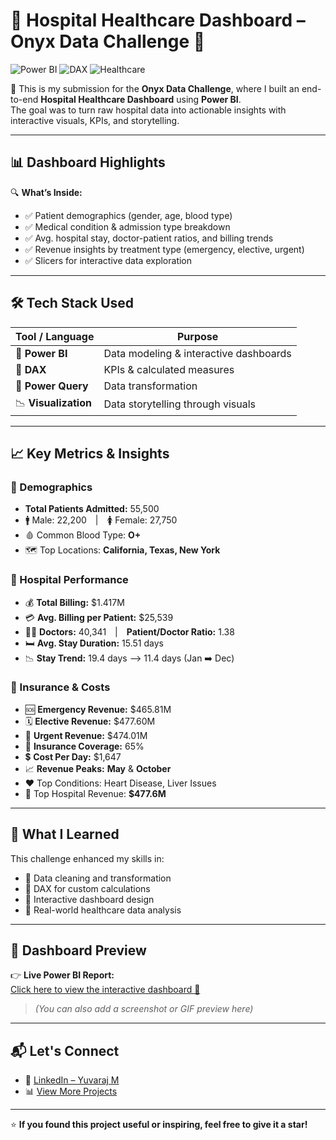 # 🏥 Hospital Healthcare Dashboard – Onyx Data Challenge 🚀

![Power BI](https://img.shields.io/badge/Power%20BI-Dashboard-yellow?logo=powerbi)
![DAX](https://img.shields.io/badge/DAX-Custom%20Measures-blueviolet?logo=data)
![Healthcare](https://img.shields.io/badge/Domain-Healthcare-green)

🎉 This is my submission for the **Onyx Data Challenge**, where I built an end-to-end **Hospital Healthcare Dashboard** using **Power BI**.  
The goal was to turn raw hospital data into actionable insights with interactive visuals, KPIs, and storytelling.

---

## 📊 Dashboard Highlights

🔍 **What’s Inside:**

- ✅ Patient demographics (gender, age, blood type)
- ✅ Medical condition & admission type breakdown
- ✅ Avg. hospital stay, doctor-patient ratios, and billing trends
- ✅ Revenue insights by treatment type (emergency, elective, urgent)
- ✅ Slicers for interactive data exploration

---

## 🛠 Tech Stack Used

| Tool / Language | Purpose |
|------------------|---------|
| 🧩 **Power BI** | Data modeling & interactive dashboards |
| 🧠 **DAX** | KPIs & calculated measures |
| 🧼 **Power Query** | Data transformation |
| 📉 **Visualization** | Data storytelling through visuals |

---

## 📈 Key Metrics & Insights

### 👥 Demographics
- **Total Patients Admitted:** 55,500  
- 🚹 Male: 22,200 | 🚺 Female: 27,750  
- 🩸 Common Blood Type: **O+**  
- 🗺️ Top Locations: **California, Texas, New York**

### 🏨 Hospital Performance
- 💰 **Total Billing:** $1.417M  
- 💳 **Avg. Billing per Patient:** $25,539  
- 👨‍⚕️ **Doctors:** 40,341 | **Patient/Doctor Ratio:** 1.38  
- 🛏️ **Avg. Stay Duration:** 15.51 days  
- 📉 **Stay Trend:** 19.4 days ⟶ 11.4 days (Jan ➡️ Dec)

### 💸 Insurance & Costs
- 🆘 **Emergency Revenue:** $465.81M  
- 🗓️ **Elective Revenue:** $477.60M  
- 🚨 **Urgent Revenue:** $474.01M  
- 💼 **Insurance Coverage:** 65%  
- 💲 **Cost Per Day:** $1,647  
- 📈 **Revenue Peaks:** **May** & **October**  
- ❤️ Top Conditions: Heart Disease, Liver Issues  
- 🏥 Top Hospital Revenue: **$477.6M**

---

## 🧠 What I Learned

This challenge enhanced my skills in:
- 🔹 Data cleaning and transformation
- 🔹 DAX for custom calculations
- 🔹 Interactive dashboard design
- 🔹 Real-world healthcare data analysis

---

## 📸 Dashboard Preview

👉 **Live Power BI Report:**  
[Click here to view the interactive dashboard 🔗](https://app.powerbi.com/view?r=eyJrIjoiOWZkMWYyMDQtMmI0My00YmM2LTkyMGYtNTg2OWUzZTA1MzE0IiwidCI6IjI1Y2UwMjYxLWJiZDYtNDljZC1hMWUyLTU0MjYwODg2ZDE1OSJ9&pageName=9748b48d4259cee577f9)

> *(You can also add a screenshot or GIF preview here)*

---

## 📬 Let's Connect

- 💼 [LinkedIn – Yuvaraj M](https://www.linkedin.com/in/yuvarajmanalyst/)
- 📊 [View More Projects](https://github.com/Yuvaraj-DataAnalyst)

---

⭐ **If you found this project useful or inspiring, feel free to give it a star!**
